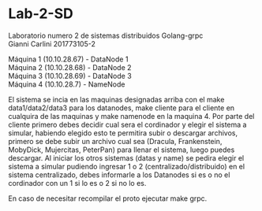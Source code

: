 # Lab-2-SD
Laboratorio numero 2 de sistemas distribuidos Golang-grpc  
Gianni Carlini 201773105-2

Máquina 1 (10.10.28.67) - DataNode 1  
Máquina 2 (10.10.28.68) - DataNode 2  
Máquina 3 (10.10.28.69) - DataNode 3  
Máquina 4 (10.10.28.7)  - NameNode  
 
El sistema se incia en las maquinas designadas arriba con el make data1/data2/data3 para los datanodes, make cliente para el cliente en cualquira de las maquinas y make namenode en la maquina 4. Por parte del cliente primero debes decidir cual sera el cordinador y elegir el sistema a simular, habiendo elegido esto te permitira subir o descargar archivos, primero se debe subir un archivo cual sea (Dracula, Frankenstein, MobyDick, Mujercitas, PeterPan) para llenar el sistema, luego puedes descargar.
Al iniciar los otros sistemas (datas y name) se pedira elegir el sistema a simular pudiendo ingresar 1 o 2 (centralizado/distribuido) en el sistema centralizado, debes informarle a los Datanodes si es o no el cordinador con un 1 si lo es o 2 si no lo es.   

En caso de necesitar recompilar el proto ejecutar make grpc.
